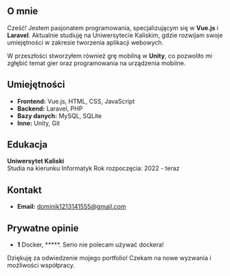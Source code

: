 
## O mnie
Cześć! Jestem pasjonatem programowania, specjalizującym się w **Vue.js** i **Laravel**. Aktualnie studiuję na Uniwersytecie Kaliskim, gdzie rozwijam swoje umiejętności w zakresie tworzenia aplikacji webowych. 

W przeszłości stworzyłem również grę mobilną w **Unity**, co pozwoliło mi zgłębić temat gier oraz programowania na urządzenia mobilne.

## Umiejętności
- **Frontend:** Vue.js, HTML, CSS, JavaScript
- **Backend:** Laravel, PHP
- **Bazy danych:** MySQL, SQLite
- **Inne:** Unity, Git


## Edukacja
**Uniwersytet Kaliski**  
Studia na kierunku Informatyk
Rok rozpoczęcia: 2022 - teraz

## Kontakt
- **Email:** dominik1213141555@gmail.com

## Prywatne opinie 
- **1** Docker, *****. Serio nie polecam używać dockera!

Dziękuję za odwiedzenie mojego portfolio! Czekam na nowe wyzwania i możliwości współpracy.
